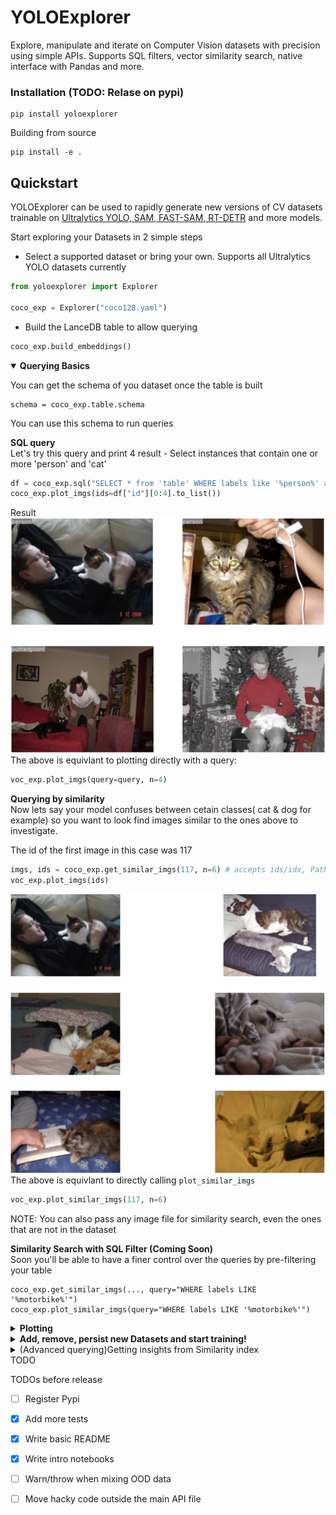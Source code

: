 # YOLOExplorer

Explore, manipulate and iterate on Computer Vision datasets with precision using simple APIs. 
Supports SQL filters, vector similarity search, native interface with Pandas and more.

### Installation (TODO: Relase on pypi)
```
pip install yoloexplorer
```
Building from source
```
pip install -e . 
```

## Quickstart
YOLOExplorer can be used to rapidly generate new versions of CV datasets trainable on [Ultralytics YOLO, SAM, FAST-SAM, RT-DETR](https://github.com/ultralytics/ultralytics) and more models.

Start exploring your Datasets in 2 simple steps
* Select a supported dataset or bring your own. Supports all  Ultralytics YOLO datasets currently
```python
from yoloexplorer import Explorer

coco_exp = Explorer("coco128.yaml")
```
* Build the LanceDB table to allow querying
```python
coco_exp.build_embeddings()
```
<details open>
<summary> <b> Querying Basics </b> </summary>

You can get the schema of you dataset once the table is built
```
schema = coco_exp.table.schema
```
You can use this schema to run queries

<b>SQL query</b><br/>
Let's try this query and print 4 result - Select instances that contain one or more 'person' and 'cat'
```python
df = coco_exp.sql("SELECT * from 'table' WHERE labels like '%person%' and labels LIKE '%cat%'")
coco_exp.plot_imgs(ids=df["id"][0:4].to_list())
```
Result
![img](./yoloexplorer/assets/docs/plotting.png "Result")
The above is equivlant to plotting directly with a query:
```python
voc_exp.plot_imgs(query=query, n=4)
```

<b>Querying by similarity</b><br/>
Now lets say your model confuses between cetain classes( cat & dog for example) so you want to look find images similar to the ones above to investigate.

The id of the first image in this case was 117
```python
imgs, ids = coco_exp.get_similar_imgs(117, n=6) # accepts ids/idx, Path, or img blob
voc_exp.plot_imgs(ids)
```
![Similar Imgs](./yoloexplorer/assets/docs/sim_plotting.png "Result")
The above is equivlant to directly calling `plot_similar_imgs`
```python
voc_exp.plot_similar_imgs(117, n=6)
```
NOTE: You can also pass any image file for similarity search, even the ones that are not in the dataset


<b>Similarity Search with SQL Filter (Coming Soon)</b></br>
Soon you'll be able to have a finer control over the queries by pre-filtering your table
```
coco_exp.get_similar_imgs(..., query="WHERE labels LIKE '%motorbike%'")
coco_exp.plot_similar_imgs(query="WHERE labels LIKE '%motorbike%'")
```
</details>

<details>
<summary> <b>Plotting</b></summary>
| Visualization Method | Description | Arguments |
|---|---|---|
| `plot_imgs(ids, query, n=10)` | Plots the given `ids` or the result of the SQL query. One of the 2 must be provided. | `ids`: A list of image IDs or a SQL query. `n`: The number of images to plot. |
| `plot_similar_imgs(img/idx, n=10)` | Plots `n` top similar images to the given img. Accepts img idx from the dataset, Path to imgs or encoded/binary img | `img/idx`: The image to plot similar images for. `n`: The number of similar images to plot. |
| `plot_similarity_index(top_k=0.01, sim_thres=0.90, reduce=False, sorted=False)` | Plots the similarity index of the dataset. This gives measure of how similar an img is when compared to all the imgs of the dataset. | `top_k`: The percentage of images to keep for the similarity index. `sim_thres`: The similarity threshold. `reduce`: Whether to reduce the dimensionality of the similarity index. `sorted`: Whether to sort the similarity index. |

**Additional Details**

* The `plot_imgs` method can be used to visualize a subset of images from the dataset. The `ids` argument can be a list of image IDs, or a SQL query that returns a list of image IDs. The `n` argument specifies the number of images to plot.
* The `plot_similar_imgs` method can be used to visualize the top `n` similar images to a given image. The `img/idx` argument can be the index of the image in the dataset, the path to the image file, or the encoded/binary representation of the image.
* The `plot_similarity_index` method can be used to visualize the similarity index of the dataset. The similarity index is a measure of how similar each image is to all the other images in the dataset. The `top_k` argument specifies the percentage of images to keep for the similarity index. The `sim_thres` argument specifies the similarity threshold. The `reduce` argument specifies whether to reduce the dimensionality of the similarity index. The `sorted` argument specifies whether to sort the similarity index.


</details>

<details>
<summary> <b>Add, remove, persist new Datasets and start training!</b></summary>
Once you've found the right images that you'd like to add or remove, you can simply add/remove them from your dataset and generate the updated version.

<b>Removing data</b><br/>
You can simply remove images by passing a list of `ids` from the table.
```
coco_exp.remove_imgs([100,120,300..n]) # Removes images at the given ids.
```

<b>Adding data</b><br/>
For adding data from another dataset, you need an explorer object of that dataset with embeddings built. You can then pass that object along with the ids of the imgs that you'd like to add from that dataset.
```
coco_exp.add_imgs(exp, idxs) # 
```
Note: You can use SQL querying and/or similarity searches to get the desired ids from the datasets.

<b>Persisting the Table: Create new dataset and start training</b><br/>
After making the desired changes, you can persist the table to create the new dataset. 
```
coco_exp.persist()
```
This creates a new dataset and outputs the training command that you can simply paste in your terminal to train a new model!

<b>Resetting the Table</b><br/>
You can reset the table to its original or last persisted state (whichever is latest)
```
coco_exp.reset()
```
</details>

<details>
<summary>(Advanced querying)Getting insights from Similarity index</summary>

</details>
TODO

TODOs before release
- [ ]  Register Pypi
- [x] Add more tests
- [x] Write basic README
- [x] Write intro notebooks
- [ ] Warn/throw when mixing OOD data
- [ ] Move hacky code outside the main API file

